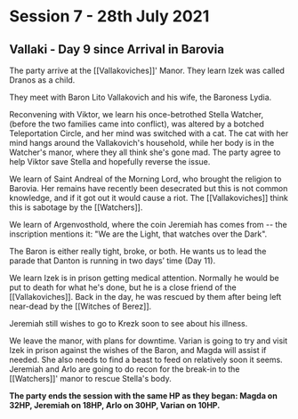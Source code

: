 # Session 7 - 28th July 2021

## Vallaki - Day 9 since Arrival in Barovia

The party arrive at the [[Vallakoviches]]' Manor. They learn Izek was called Dranos as a child.

They meet with Baron Lito Vallakovich and his wife, the Baroness Lydia.

Reconvening with Viktor, we learn his once-betrothed Stella Watcher, (before the two families came into conflict), was altered by a botched Teleportation Circle, and her mind was switched with a cat. The cat with her mind hangs around the Vallakovich's household, while her body is in the Watcher's manor, where they all think she's gone mad. The party agree to help Viktor save Stella and hopefully reverse the issue.

We learn of Saint Andreal of the Morning Lord, who brought the religion to Barovia. Her remains have recently been desecrated but this is not common knowledge, and if it got out it would cause a riot. The [[Vallakoviches]] think this is sabotage by the [[Watchers]].

We learn of Argenvosthold, where the coin Jeremiah has comes from -- the inscription mentions it: "We are the Light, that watches over the Dark".

The Baron is either really tight, broke, or both. He wants us to lead the parade that Danton is running in two days’ time (Day 11).

We learn Izek is in prison getting medical attention. Normally he would be put to death for what he's done, but he is a close friend of the [[Vallakoviches]]. Back in the day, he was rescued by them after being left near-dead by the [[Witches of Berez]].

Jeremiah still wishes to go to Krezk soon to see about his illness.

We leave the manor, with plans for downtime. Varian is going to try and visit Izek in prison against the wishes of the Baron, and Magda will assist if needed. She also needs to find a beast to feed on relatively soon it seems. Jeremiah and Arlo are going to do recon for the break-in to the [[Watchers]]' manor to rescue Stella's body.

**The party ends the session with the same HP as they began: Magda on 32HP, Jeremiah on 18HP, Arlo on 30HP, Varian on 10HP.**